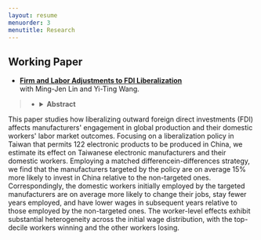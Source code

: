 ```yaml
---
layout: resume
menuorder: 3
menutitle: Research
---
```

## Working Paper

- <a href="https://sungjuwu.github.io/CNFDI_paper.pdf" target="_blank"><b>Firm and Labor Adjustments to FDI Liberalization</b></a><br>
with Ming-Jen Lin and Yi-Ting Wang.
>- <details><summary><b>Abstract</b></summary>
  This paper studies how liberalizing outward foreign direct investments (FDI) affects manufacturers' engagement in global production and their domestic workers' labor market outcomes. Focusing on a liberalization policy in Taiwan that permits 122 electronic products to be produced in China, we estimate its effect on Taiwanese electronic manufacturers and their domestic workers. Employing a matched differencein-differences strategy, we find that the manufacturers targeted by the policy are on average 15% more likely to invest in China relative to the non-targeted ones. Correspondingly, the domestic workers initially employed by the targeted manufacturers are on average more likely to change their jobs, stay fewer years employed, and have lower wages in subsequent years relative to those employed by the non-targeted ones. The worker-level effects exhibit substantial heterogeneity across the initial wage distribution, with the top-decile workers winning and the other workers losing. </details>

